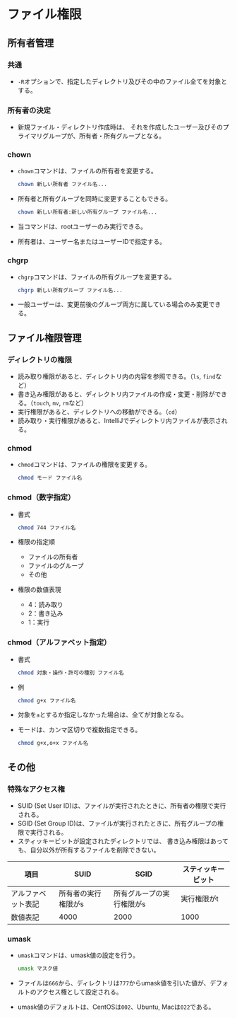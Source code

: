# ファイル権限

## 所有者管理

### 共通

- `-R`オプションで、指定したディレクトリ及びその中のファイル全てを対象とする。

### 所有者の決定

- 新規ファイル・ディレクトリ作成時は、
  それを作成したユーザー及びそのプライマリグループが、所有者・所有グループとなる。

### chown

- `chown`コマンドは、ファイルの所有者を変更する。

  ```bash
  chown 新しい所有者 ファイル名...
  ```

- 所有者と所有グループを同時に変更することもできる。

  ```bash
  chown 新しい所有者:新しい所有グループ ファイル名...
  ```

- 当コマンドは、rootユーザーのみ実行できる。
- 所有者は、ユーザー名またはユーザーIDで指定する。

### chgrp

- `chgrp`コマンドは、ファイルの所有グループを変更する。

  ```bash
  chgrp 新しい所有グループ ファイル名...
  ```

- 一般ユーザーは、変更前後のグループ両方に属している場合のみ変更できる。

## ファイル権限管理

### ディレクトリの権限

- 読み取り権限があると、ディレクトリ内の内容を参照できる。（`ls`, `find`など）
- 書き込み権限があると、ディレクトリ内ファイルの作成・変更・削除ができる。（`touch`, `mv`, `rm`など）
- 実行権限があると、ディレクトリへの移動ができる。（`cd`）
- 読み取り・実行権限があると、IntelliJでディレクトリ内ファイルが表示される。

### chmod

- `chmod`コマンドは、ファイルの権限を変更する。

  ```bash
  chmod モード ファイル名
  ```

### chmod（数字指定）

- 書式

  ```bash
  chmod 744 ファイル名
  ```

- 権限の指定順
  - ファイルの所有者
  - ファイルのグループ
  - その他
- 権限の数値表現
  - 4：読み取り
  - 2：書き込み
  - 1：実行

### chmod（アルファベット指定）

- 書式

  ```bash
  chmod 対象・操作・許可の種別 ファイル名
  ```

- 例

  ```bash
  chmod g+x ファイル名
  ```

- 対象を`a`とするか指定しなかった場合は、全てが対象となる。
- モードは、カンマ区切りで複数指定できる。

  ```bash
  chmod g+x,o+x ファイル名
  ```

## その他

### 特殊なアクセス権

- SUID (Set User ID)は、ファイルが実行されたときに、所有者の権限で実行される。
- SGID (Set Group ID)は、ファイルが実行されたときに、所有グループの権限で実行される。
- スティッキービットが設定されたディレクトリでは、
  書き込み権限はあっても、自分以外が所有するファイルを削除できない。

項目|SUID|SGID|スティッキービット
---|---|---|---
アルファベット表記|所有者の実行権限がs|所有グループの実行権限がs|実行権限がt
数値表記|4000|2000|1000

### umask

- `umask`コマンドは、umask値の設定を行う。

  ```bash
  umask マスク値
  ```

- ファイルは`666`から、ディレクトリは`777`からumask値を引いた値が、デフォルトのアクセス権として設定される。
- umask値のデフォルトは、CentOSは`002`、Ubuntu, Macは`022`である。
